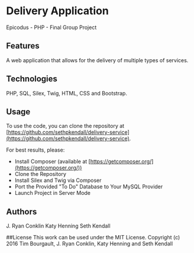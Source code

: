 # Delivery Application
Epicodus - PHP - Final Group Project

## Features
A web application that allows for the delivery of multiple types of services.

## Technologies

PHP, SQL, Silex, Twig, HTML, CSS and Bootstrap.

## Usage

To use the code, you can clone the repository at [https://github.com/sethpkendall/delivery-service](https://github.com/sethpkendall/delivery-service).

For best results, please:

- Install Composer (available at [https://getcomposer.org/](https://getcomposer.org/))
- Clone the Repository
- Install Silex and Twig via Composer
- Port the Provided "To Do" Database to Your MySQL Provider
- Launch Project in Server Mode

## Authors
J. Ryan Conklin
Katy Henning
Seth Kendall

##License
This work can be used under the MIT License.
Copyright (c) 2016 Tim Bourgault, J. Ryan Conklin, Katy Henning and Seth Kendall
